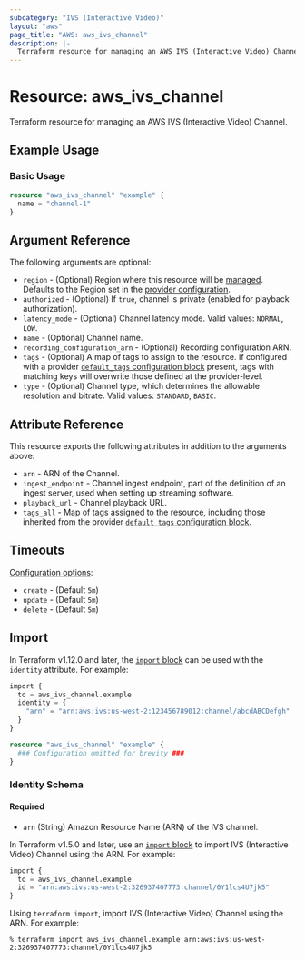 ```yaml
---
subcategory: "IVS (Interactive Video)"
layout: "aws"
page_title: "AWS: aws_ivs_channel"
description: |-
  Terraform resource for managing an AWS IVS (Interactive Video) Channel.
---
```


# Resource: aws_ivs_channel

Terraform resource for managing an AWS IVS (Interactive Video) Channel.

## Example Usage

### Basic Usage

```terraform
resource "aws_ivs_channel" "example" {
  name = "channel-1"
}
```

## Argument Reference

The following arguments are optional:

* `region` - (Optional) Region where this resource will be [managed](https://docs.aws.amazon.com/general/latest/gr/rande.html#regional-endpoints). Defaults to the Region set in the [provider configuration](https://registry.terraform.io/providers/hashicorp/aws/latest/docs#aws-configuration-reference).
* `authorized` - (Optional) If `true`, channel is private (enabled for playback authorization).
* `latency_mode` - (Optional) Channel latency mode. Valid values: `NORMAL`, `LOW`.
* `name` - (Optional) Channel name.
* `recording_configuration_arn` - (Optional) Recording configuration ARN.
* `tags` - (Optional) A map of tags to assign to the resource. If configured with a provider [`default_tags` configuration block](https://registry.terraform.io/providers/hashicorp/aws/latest/docs#default_tags-configuration-block) present, tags with matching keys will overwrite those defined at the provider-level.
* `type` - (Optional) Channel type, which determines the allowable resolution and bitrate. Valid values: `STANDARD`, `BASIC`.

## Attribute Reference

This resource exports the following attributes in addition to the arguments above:

* `arn` - ARN of the Channel.
* `ingest_endpoint` - Channel ingest endpoint, part of the definition of an ingest server, used when setting up streaming software.
* `playback_url` - Channel playback URL.
* `tags_all` - Map of tags assigned to the resource, including those inherited from the provider [`default_tags` configuration block](https://registry.terraform.io/providers/hashicorp/aws/latest/docs#default_tags-configuration-block).

## Timeouts

[Configuration options](https://www.terraform.io/docs/configuration/blocks/resources/syntax.html#operation-timeouts):

* `create` - (Default `5m`)
* `update` - (Default `5m`)
* `delete` - (Default `5m`)

## Import

In Terraform v1.12.0 and later, the [`import` block](https://developer.hashicorp.com/terraform/language/import) can be used with the `identity` attribute. For example:

```terraform
import {
  to = aws_ivs_channel.example
  identity = {
    "arn" = "arn:aws:ivs:us-west-2:123456789012:channel/abcdABCDefgh"
  }
}

resource "aws_ivs_channel" "example" {
  ### Configuration omitted for brevity ###
}
```

### Identity Schema

#### Required

- `arn` (String) Amazon Resource Name (ARN) of the IVS channel.

In Terraform v1.5.0 and later, use an [`import` block](https://developer.hashicorp.com/terraform/language/import) to import IVS (Interactive Video) Channel using the ARN. For example:

```terraform
import {
  to = aws_ivs_channel.example
  id = "arn:aws:ivs:us-west-2:326937407773:channel/0Y1lcs4U7jk5"
}
```

Using `terraform import`, import IVS (Interactive Video) Channel using the ARN. For example:

```console
% terraform import aws_ivs_channel.example arn:aws:ivs:us-west-2:326937407773:channel/0Y1lcs4U7jk5
```
